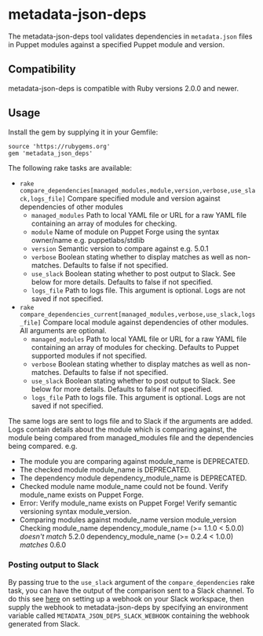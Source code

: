 # metadata-json-deps

The metadata-json-deps tool validates dependencies in `metadata.json` files in Puppet modules against a specified Puppet module and version.

## Compatibility

metadata-json-deps is compatible with Ruby versions 2.0.0 and newer.

## Usage

Install the gem by supplying it in your Gemfile:

```
source 'https://rubygems.org'
gem 'metadata_json_deps'
```

The following rake tasks are available:
- `rake compare_dependencies[managed_modules,module,version,verbose,use_slack,logs_file]` Compare specified module and version against dependencies of other modules 
  - `managed_modules` Path to local YAML file or URL for a raw YAML file containing an array of modules for checking.
  - `module` Name of module on Puppet Forge using the syntax owner/name e.g. puppetlabs/stdlib
  - `version` Semantic version to compare against e.g. 5.0.1
  - `verbose` Boolean stating whether to display matches as well as non-matches. Defaults to false if not specified.
  - `use_slack` Boolean stating whether to post output to Slack. See below for more details. Defaults to false if not specified.
  - `logs_file` Path to logs file. This argument is optional. Logs are not saved if not specified.
- `rake compare_dependencies_current[managed_modules,verbose,use_slack,logs_file]` Compare local module against dependencies of other modules. All arguments are optional.
  - `managed_modules` Path to local YAML file or URL for a raw YAML file containing an array of modules for checking. Defaults to Puppet supported modules if not specified.
  - `verbose` Boolean stating whether to display matches as well as non-matches. Defaults to false if not specified.
  - `use_slack` Boolean stating whether to post output to Slack. See below for more details. Defaults to false if not specified.
  - `logs_file` Path to logs file. This argument is optional. Logs are not saved if not specified.


  
The same logs are sent to logs file and to Slack if the arguments are added. Logs contain details about the module which is comparing against, the module being compared from managed_modules file and the dependencies being compared.
e.g.
- The module you are comparing against module_name is DEPRECATED.
- The checked module module_name is DEPRECATED.
- The dependency module dependency_module_name is DEPRECATED.
- Checked module name module_name could not be found. Verify module_name exists on Puppet Forge.
- Error: Verify module_name exists on Puppet Forge! Verify semantic versioning syntax module_version.  
- Comparing modules against module_name version module_version
  Checking module_name
        dependency_module_name (>= 1.1.0 < 5.0.0) *doesn't match* 5.2.0
        dependency_module_name (>= 0.2.4 < 1.0.0) *matches* 0.6.0


### Posting output to Slack
By passing true to the `use_slack` argument of the `compare_dependencies` rake task, you can have the output of the comparison sent to a Slack channel. To do this see [here](https://api.slack.com/tutorials/slack-apps-hello-world) on setting up a webhook on your Slack workspace, then supply the webhook to metadata-json-deps by specifying an environment variable called `METADATA_JSON_DEPS_SLACK_WEBHOOK` containing the webhook generated from Slack.